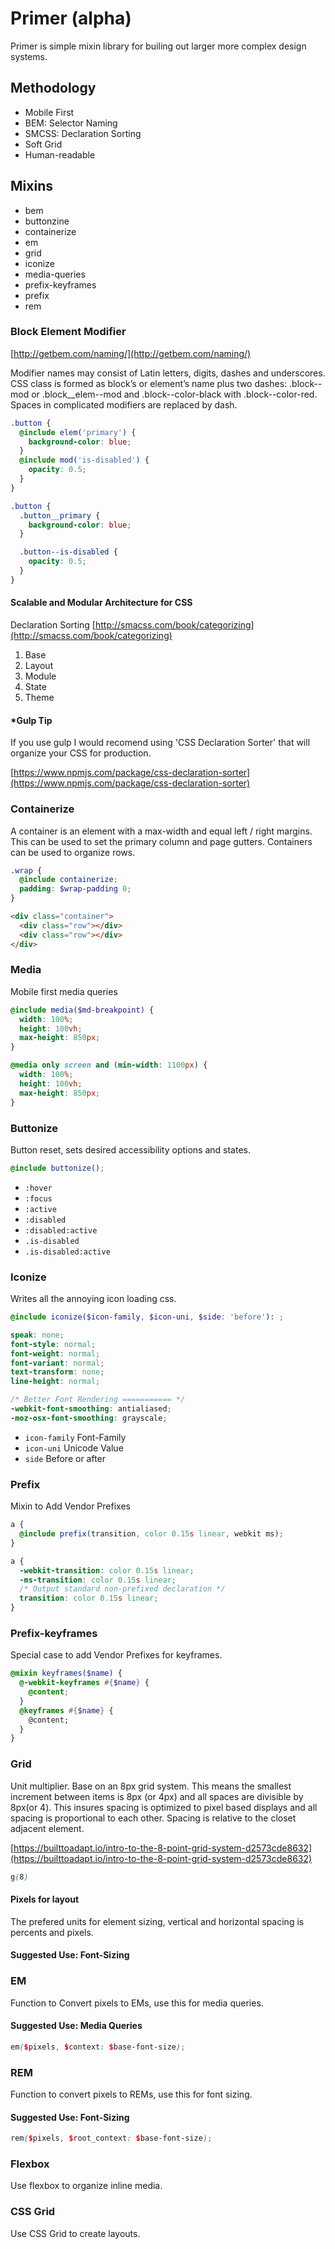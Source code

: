 # Primer (alpha)

Primer is simple mixin library for builing out larger more complex design systems.

## Methodology

- Mobile First
- BEM: Selector Naming
- SMCSS: Declaration Sorting
- Soft Grid
- Human-readable

## Mixins

- bem
- buttonzine
- containerize
- em
- grid
- iconize
- media-queries
- prefix-keyframes
- prefix
- rem

### Block Element Modifier

[http://getbem.com/naming/](http://getbem.com/naming/)

Modifier names may consist of Latin letters, digits, dashes and
underscores. CSS class is formed as block’s or element’s name plus
two dashes: .block--mod or .block\_\_elem--mod and .block--color-black
with .block--color-red. Spaces in complicated modifiers are replaced by dash.

```scss
.button {
  @include elem('primary') {
    background-color: blue;
  }
  @include mod('is-disabled') {
    opacity: 0.5;
  }
}

.button {
  .button__primary {
    background-color: blue;
  }

  .button--is-disabled {
    opacity: 0.5;
  }
}
```

#### Scalable and Modular Architecture for CSS

Declaration Sorting
[http://smacss.com/book/categorizing](http://smacss.com/book/categorizing)

1. Base
2. Layout
3. Module
4. State
5. Theme

#### \*Gulp Tip

If you use gulp I would recomend using 'CSS Declaration Sorter' that will organize your CSS for production.

[https://www.npmjs.com/package/css-declaration-sorter](https://www.npmjs.com/package/css-declaration-sorter)

### Containerize

A container is an element with a max-width and equal left / right margins. This can be used to set the primary column and page gutters. Containers can be used to organize rows.

```scss
.wrap {
  @include containerize;
  padding: $wrap-padding 0;
}
```

```html
<div class="container">
  <div class="row"></div>
  <div class="row"></div>
</div>
```

### Media

Mobile first media queries

```scss
@include media($md-breakpoint) {
  width: 100%;
  height: 100vh;
  max-height: 850px;
}

@media only screen and (min-width: 1100px) {
  width: 100%;
  height: 100vh;
  max-height: 850px;
}
```

### Buttonize

Button reset, sets desired accessibility options and states.

```scss
@include buttonize();
```

- `:hover`
- `:focus`
- `:active`
- `:disabled`
- `:disabled:active`
- `.is-disabled`
- `.is-disabled:active`

### Iconize

Writes all the annoying icon loading css.

```scss
@include iconize($icon-family, $icon-uni, $side: 'before'): ;

speak: none;
font-style: normal;
font-weight: normal;
font-variant: normal;
text-transform: none;
line-height: normal;

/* Better Font Rendering =========== */
-webkit-font-smoothing: antialiased;
-moz-osx-font-smoothing: grayscale;
```

- `icon-family` Font-Family
- `icon-uni` Unicode Value
- `side` Before or after

### Prefix

Mixin to Add Vendor Prefixes

```scss
a {
  @include prefix(transition, color 0.15s linear, webkit ms);
}

a {
  -webkit-transition: color 0.15s linear;
  -ms-transition: color 0.15s linear;
  /* Output standard non-prefixed declaration */
  transition: color 0.15s linear;
}
```

### Prefix-keyframes

Special case to add Vendor Prefixes for keyframes.

```scss
@mixin keyframes($name) {
  @-webkit-keyframes #{$name} {
    @content;
  }
  @keyframes #{$name} {
    @content;
  }
}
```

### Grid

Unit multiplier. Base on an 8px grid system. This means the smallest increment between items is 8px (or 4px) and all spaces are divisible by 8px(or 4). This insures spacing is optimized to pixel based displays and all spacing is proportional to each other. Spacing is relative to the closet adjacent element.

[https://builttoadapt.io/intro-to-the-8-point-grid-system-d2573cde8632](https://builttoadapt.io/intro-to-the-8-point-grid-system-d2573cde8632)

```css
g(8)

```

#### Pixels for layout

The prefered units for element sizing, vertical and horizontal spacing is percents and pixels.

#### Suggested Use: Font-Sizing

### EM

Function to Convert pixels to EMs, use this for media queries.

#### Suggested Use: Media Queries

```scss
em($pixels, $context: $base-font-size);

```

### REM

Function to convert pixels to REMs, use this for font sizing.

#### Suggested Use: Font-Sizing

```scss
rem($pixels, $root_context: $base-font-size);

```

### Flexbox

Use flexbox to organize inline media.

### CSS Grid

Use CSS Grid to create layouts.
